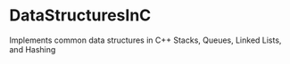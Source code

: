# DataStructuresInC

Implements common data structures in C++
Stacks, Queues, Linked Lists, and Hashing
